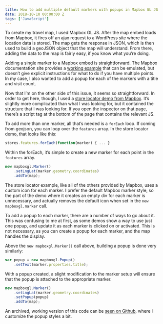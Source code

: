 ```yaml
---
title: How to add multiple default markers with popups in Mapbox GL JS
date: 2018-10-10 00:00:00 Z
tags: ['JavaScript']
---
```


To create my travel map, I used Mapbox GL JS. After the map embed loads from Mapbox, it fires off an ajax request to a WordPress site where the location data is stored. The map gets the response in JSON, which is then used to build a geoJSON object that the map will understand. From there, adding the data to the map is fairly easy, if you know what you’re doing.

Adding a single marker to a Mapbox embed is straightforward. The Mapbox documentation site provides a [working example](https://www.mapbox.com/mapbox-gl-js/api/#marker) that can be emulated, but doesn’t give explicit instructions for what to do if you have multiple points. In my case, I also wanted to add a popup for each of the markers with a title and visit count.

Now that I’m on the other side of this issue, it seems so straightforward. In order to get here, though, I used a [store locator demo from Mapbox](https://www.mapbox.com/help/demos/gl-store-locator/step-five.html). It’s slightly more complicated than what I was looking for, but it contained the structure that I was looking for. If you open the inspector on that page, there’s a script tag at the bottom of the page that contains the relevant JS.

To add more than one marker, all that’s needed is a `forEach` loop. If coming from geojson, you can loop over the `features` array. In the store locator demo, that looks like this:

```js
stores.features.forEach(function(marker) { ... }
```

Within the forEach, it’s simple to create a new marker for each point in the `features` array.

```js
new mapboxgl.Marker()
    .setLngLat(marker.geometry.coordinates)
    .addTo(map);
```

The store locator example, like all of the others provided by Mapbox, uses a custom icon for each marker. I prefer the default Mapbox marker style, so the part of the demo where it creates an empty div for each marker is unnecessary, and actually removes the default icon when set in the `new mapboxgl.marker` call.

To add a popup to each marker, there are a number of ways to go about it. This was confusing to me at first, as some demos show a way to use just one popup, and update it as each marker is clicked on or activated. This is not necessary, as you can create a popup for each marker, and the map handles the display.

Above the `new mapboxgl.Marker()` call above, building a popup is done very similarly:

```js
var popup = new mapboxgl.Popup()
    .setText(marker.properties.title);
```

With a popup created, a slight modification to the marker setup will ensure that the popup is attached to the appropriate marker.

```js
new mapboxgl.Marker()
    .setLngLat(marker.geometry.coordinates)
    .setPopup(popup)
    .addTo(map);
```

An archived, working version of this code can be [seen on Github](https://github.com/samhermes/samhermes.github.io/blob/e03be05ef9544bf4f5bc7d13b93c9ac709354cd9/js/travel-map.js), where I customize the popup styles a bit.